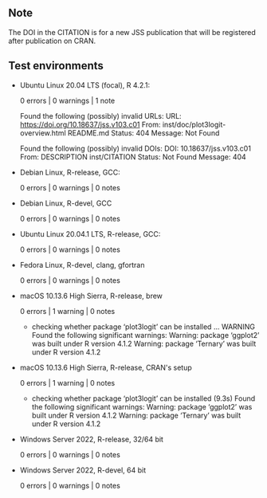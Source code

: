 
## Note

  The DOI in the CITATION is for a new JSS publication that will be registered
  after publication on CRAN.


## Test environments

- Ubuntu Linux 20.04 LTS (focal), R 4.2.1:

  0 errors | 0 warnings | 1 note
  
  Found the following (possibly) invalid URLs:
    URL: https://doi.org/10.18637/jss.v103.c01
      From: inst/doc/plot3logit-overview.html
          README.md
      Status: 404
      Message: Not Found

  Found the following (possibly) invalid DOIs:
    DOI: 10.18637/jss.v103.c01
      From: DESCRIPTION
          inst/CITATION
      Status: Not Found
      Message: 404


- Debian Linux, R-release, GCC:

  0 errors | 0 warnings | 0 notes

- Debian Linux, R-devel, GCC

  0 errors | 0 warnings | 0 notes


- Ubuntu Linux 20.04.1 LTS, R-release, GCC:

  0 errors | 0 warnings | 0 notes


- Fedora Linux, R-devel, clang, gfortran

  0 errors | 0 warnings | 0 notes


- macOS 10.13.6 High Sierra, R-release, brew

  0 errors | 1 warning | 0 notes
  
  * checking whether package ‘plot3logit’ can be installed ... WARNING
  Found the following significant warnings:
    Warning: package ‘ggplot2’ was built under R version 4.1.2
    Warning: package ‘Ternary’ was built under R version 4.1.2


- macOS 10.13.6 High Sierra, R-release, CRAN's setup

  0 errors | 1 warning | 0 notes

  * checking whether package ‘plot3logit’ can be installed (9.3s)
   Found the following significant warnings:
     Warning: package ‘ggplot2’ was built under R version 4.1.2
     Warning: package ‘Ternary’ was built under R version 4.1.2


- Windows Server 2022, R-release, 32/64 bit

  0 errors | 0 warnings | 0 notes
  

- Windows Server 2022, R-devel, 64 bit

  0 errors | 0 warnings | 0 notes



